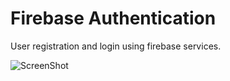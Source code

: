 # Firebase Authentication
User registration and login using firebase services.

![ScreenShot](https://raw.github.com/{kev5}/{Firebase_Authentication}/{images}/{path})
